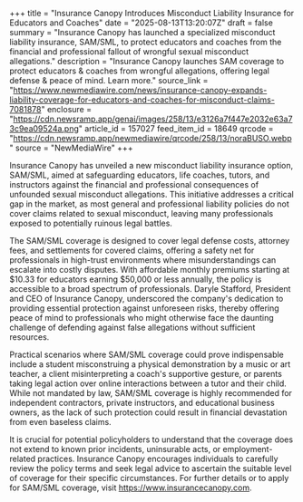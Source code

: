 +++
title = "Insurance Canopy Introduces Misconduct Liability Insurance for Educators and Coaches"
date = "2025-08-13T13:20:07Z"
draft = false
summary = "Insurance Canopy has launched a specialized misconduct liability insurance, SAM/SML, to protect educators and coaches from the financial and professional fallout of wrongful sexual misconduct allegations."
description = "Insurance Canopy launches SAM coverage to protect educators & coaches from wrongful allegations, offering legal defense & peace of mind. Learn more."
source_link = "https://www.newmediawire.com/news/insurance-canopy-expands-liability-coverage-for-educators-and-coaches-for-misconduct-claims-7081878"
enclosure = "https://cdn.newsramp.app/genai/images/258/13/e3126a7f447e2032e63a73c9ea09524a.png"
article_id = 157027
feed_item_id = 18649
qrcode = "https://cdn.newsramp.app/newmediawire/qrcode/258/13/noraBUSO.webp"
source = "NewMediaWire"
+++

<p>Insurance Canopy has unveiled a new misconduct liability insurance option, SAM/SML, aimed at safeguarding educators, life coaches, tutors, and instructors against the financial and professional consequences of unfounded sexual misconduct allegations. This initiative addresses a critical gap in the market, as most general and professional liability policies do not cover claims related to sexual misconduct, leaving many professionals exposed to potentially ruinous legal battles.</p><p>The SAM/SML coverage is designed to cover legal defense costs, attorney fees, and settlements for covered claims, offering a safety net for professionals in high-trust environments where misunderstandings can escalate into costly disputes. With affordable monthly premiums starting at $10.33 for educators earning $50,000 or less annually, the policy is accessible to a broad spectrum of professionals. Daryle Stafford, President and CEO of Insurance Canopy, underscored the company's dedication to providing essential protection against unforeseen risks, thereby offering peace of mind to professionals who might otherwise face the daunting challenge of defending against false allegations without sufficient resources.</p><p>Practical scenarios where SAM/SML coverage could prove indispensable include a student misconstruing a physical demonstration by a music or art teacher, a client misinterpreting a coach's supportive gesture, or parents taking legal action over online interactions between a tutor and their child. While not mandated by law, SAM/SML coverage is highly recommended for independent contractors, private instructors, and educational business owners, as the lack of such protection could result in financial devastation from even baseless claims.</p><p>It is crucial for potential policyholders to understand that the coverage does not extend to known prior incidents, uninsurable acts, or employment-related practices. Insurance Canopy encourages individuals to carefully review the policy terms and seek legal advice to ascertain the suitable level of coverage for their specific circumstances. For further details or to apply for SAM/SML coverage, visit <a href='https://www.insurancecanopy.com' rel='nofollow' target='_blank'>https://www.insurancecanopy.com</a>.</p>